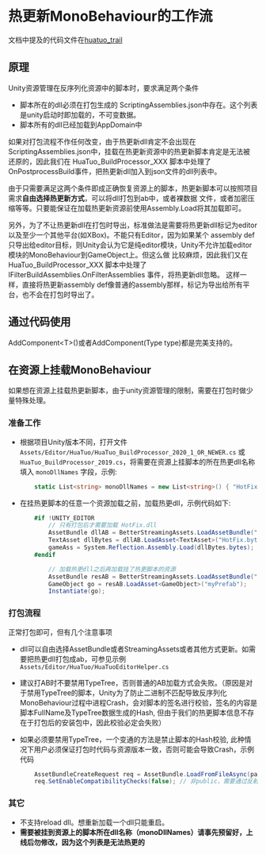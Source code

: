 # 热更新MonoBehaviour的工作流

文档中提及的代码文件在[huatuo_trail](https://github.com/focus-creative-games/huatuo_trial)

## 原理

Unity资源管理在反序列化资源中的脚本时，要求满足两个条件

- 脚本所在的dll必须在打包生成的 ScriptingAssemblies.json中存在。这个列表是unity启动时即加载的，不可变数据。
- 脚本所有的dll已经加载到AppDomain中

如果对打包流程不作任何改变，由于热更新dll肯定不会出现在ScriptingAssemblies.json中，挂载在热更新资源中的热更新脚本肯定是无法被
还原的，因此我们在 HuaTuo_BuildProcessor_XXX 脚本中处理了OnPostprocessBuild事件，把热更新dll加入到json文件的dll列表中。

由于只需要满足这两个条件即成正确恢复资源上的脚本，热更新脚本可以按照项目需求**自由选择热更新方式**，可以将dll打包到ab中，或者裸数据
文件，或者加密压缩等等。只要能保证在加载热更新资源前使用Assembly.Load将其加载即可。

另外，为了不让热更新dll在打包时导出，标准做法是需要将热更新dll标记为editor以及至少一个其他平台(如XBox)。不能只有Editor，因为如果某个
assembly def只导出给editor目标，则Unity会认为它是纯editor模块，Unity不允许加载editor模块的MonoBehaviour到GameObject上。但这么做
比较麻烦，因此我们又在 HuaTuo_BuildProcessor_XXX 脚本中处理了 IFilterBuildAssemblies.OnFilterAssemblies 事件，将热更新dll忽略。
这样一样，直接将热更新assembly def像普通的assembly那样，标记为导出给所有平台，也不会在打包时导出了。

## 通过代码使用

AddComponent&lt;T&gt;()或者AddComponent(Type type)都是完美支持的。

## 在资源上挂载MonoBehaviour

如果想在资源上挂载热更新脚本，由于unity资源管理的限制，需要在打包时做少量特殊处理。

### 准备工作

- 根据项目Unity版本不同，打开文件 `Assets/Editor/HuaTuo/HuaTuo_BuildProcessor_2020_1_OR_NEWER.cs` 或 `HuaTuo_BuildProcessor_2019.cs`，将需要在资源上挂脚本的所在热更dll名称填入 `monoDllNames` 字段，示例:

    ```csharp
        static List<string> monoDllNames = new List<string>() { "HotFix.dll"};
    ```

- 在挂热更脚本的任意一个资源加载之前，加载热更dll，示例代码如下:

    ```csharp
        #if !UNITY_EDITOR
            // 只有打包后才需要加载 HotFix.dll
            AssetBundle dllAB = BetterStreamingAssets.LoadAssetBundle("huatuo");
            TextAsset dllBytes = dllAB.LoadAsset<TextAsset>("HotFix.bytes");
            gameAss = System.Reflection.Assembly.Load(dllBytes.bytes);
        #endif

            // 加载热更dll之后再加载挂了热更脚本的资源
            AssetBundle resAB = BetterStreamingAssets.LoadAssetBundle("artRes");
            GameObject go = resAB.LoadAsset<GameObject>("myPrefab");
            Instantiate(go);
    ```

### 打包流程

正常打包即可，但有几个注意事项

- dll可以自由选择AssetBundle或者StreamingAssets或者其他方式更新。如需要把热更dll打包成ab，可参见示例 `Assets/Editor/HuaTuo/HuaTuoEditorHelper.cs`
- 建议打AB时不要禁用TypeTree，否则普通的AB加载方式会失败。（原因是对于禁用TypeTree的脚本，Unity为了防止二进制不匹配导致反序列化MonoBehaviour过程中进程Crash，会对脚本的签名进行校验，签名的内容是脚本FullName及TypeTree数据生成的Hash, 但由于我们的热更脚本信息不存在于打包后的安装包中，因此校验必定会失败）

- 如果必须要禁用TypeTree，一个变通的方法是禁止脚本的Hash校验, 此种情况下用户必须保证打包时代码与资源版本一致，否则可能会导致Crash，示例代码

    ```csharp
        AssetBundleCreateRequest req = AssetBundle.LoadFromFileAsync(path);
        req.SetEnableCompatibilityChecks(false); // 非public，需要通过反射调用
    ```

### 其它

- 不支持reload dll。想重新加载一个dll只能重启。
- **需要被挂到资源上的脚本所在dll名称（monoDllNames）请事先预留好，上线后勿修改，因为这个列表是无法热更的**
